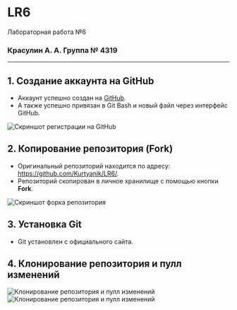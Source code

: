 # LR6
Лабораторная работа №6

### Красулин А. А.  Группа № 4319

---

## 1. Создание аккаунта на GitHub

- Аккаунт успешно создан на [GitHub](https://github.com/Tim-Fun).
- А также успешно привязан в Git Bash и новый файл через интерфейс GitHub.

![Скриншот регистрации на GitHub](scrin/Screenshot_105.png)

## 2. Копирование репозитория (Fork)

- Оригинальный репозиторий находится по адресу: https://github.com/Kurtyanik/LR6/.
- Репозиторий скопирован в личное хранилище с помощью кнопки **Fork**.

![Скриншот форка репозитория](scrin/Screenshot_106.png)

## 3. Установка Git

- Git установлен с официального сайта.

## 4. Клонирование репозитория и пулл изменений

![Клонирование репозитория и пулл изменений](scrin/Screenshot_116.png)
![Клонирование репозитория и пулл изменений](scrin/Screenshot_118.png)
